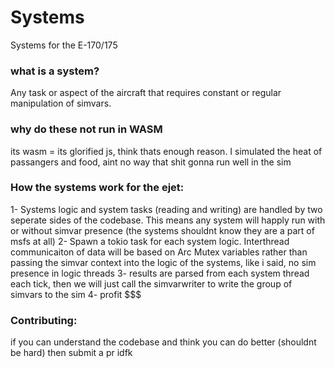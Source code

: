 # Systems
Systems for the E-170/175

### what is a system?
Any task or aspect of the aircraft that requires constant or regular manipulation of simvars.

### why do these not run in WASM
its wasm = its glorified js, think thats enough reason. I simulated the heat of passangers and food, aint no way that shit gonna run well in the sim

### How the systems work for the ejet:
1- Systems logic and system tasks (reading and writing) are handled by two seperate sides of the codebase. This means any system will happly run with or without simvar presence (the systems shouldnt know they are a part of msfs at all)
2- Spawn a tokio task for each system logic. Interthread communicaiton of data will be based on Arc Mutex variables rather than passing the simvar context into the logic of the systems, like i said, no sim presence in logic threads
3- results are parsed from each system thread each tick, then we will just call the simvarwriter to write the group of simvars to the sim
4- profit $$$

### Contributing:
if you can understand the codebase and think you can do better (shouldnt be hard) then submit a pr idfk
